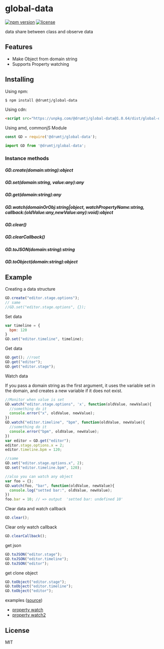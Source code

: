 # global-data

[![npm version](https://img.shields.io/npm/v/@drumtj/global-data.svg?style=flat)](https://www.npmjs.com/package/@drumtj/global-data)
[![license](https://img.shields.io/npm/l/@drumtj/global-data.svg)](#)

data share between class and observe data

## Features

- Make Object from domain string
- Supports Property watching

## Installing

Using npm:

```bash
$ npm install @drumtj/global-data
```

Using cdn:

```html
<script src="https://unpkg.com/@drumtj/global-data@1.0.64/dist/global-data.var.js"></script>
```

Using amd, commonjS Module

```js
const GD = require('@drumtj/global-data');
```

```js
import GD from '@drumtj/global-data';
```

### Instance methods

##### GD.create(domain:string):object
##### GD.set(domain:string, value:any):any
##### GD.get(domain:string):any
##### GD.watch(domainOrObj:string|object, watchPropertyName:string, callback:(oldValue:any,newValue:any):void):object
##### GD.clear()
##### GD.clearCallback()
##### GD.toJSON(domain:string):string
##### GD.toObject(domain:string):object

## Example

Creating a data structure

```js
GD.create("editor.stage.options");
// same
//GD.set("editor.stage.options", {});
```

Set data

```js
var timeline = {
  bpm: 120
}
GD.set("editor.timeline", timeline);
```

Get data

```js
GD.get(); //root
GD.get("editor");
GD.get("editor.stage");
```

Watch data

If you pass a domain string as the first argument, it uses the variable set in the domain, and creates a new variable if it does not exist.

```js
//Monitor when value is set
GD.watch("editor.stage.options", 'x', function(oldValue, newValue){
  //something do it
  console.error("x", oldValue, newValue);
})
GD.watch("editor.timeline", "bpm", function(oldValue, newValue){
  //something do it
  console.error("bpm", oldValue, newValue);
})
var editor = GD.get("editor");
editor.stage.options.x = 2;
editor.timeline.bpm = 120;

//same
GD.set("editor.stage.options.x", 2);
GD.set("editor.timeline.bpm", 120);

//also you can watch any object
var foo = {};
GD.watch(foo, "bar", function(oldValue, newValue){
  console.log("setted bar:", oldValue, newValue);
})
foo.bar = 10; // => output  'setted bar: undefined 10'
```

Clear data and watch callback

```js
GD.clear();
```

Clear only watch callback

```js
GD.clearCallback();
```

get json

```js
GD.toJSON("editor.stage");
GD.toJSON("editor.timeline");
GD.toJSON("editor");
```

get clone object

```js
GD.toObject("editor.stage");
GD.toObject("editor.timeline");
GD.toObject("editor");
```

examples ([source](https://github.com/drumtj/global-data/tree/master/examples))
- [property watch](https://drumtj.github.io/global-data/watch.html)
- [property watch2](https://drumtj.github.io/global-data/watch2.html)

## License

MIT
